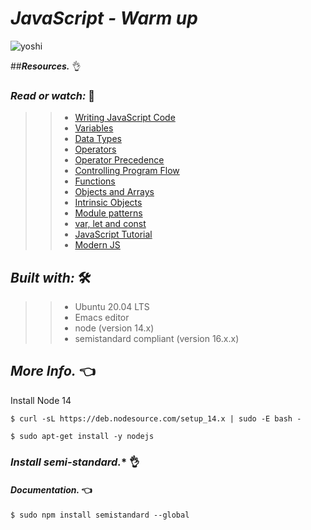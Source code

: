 # **_JavaScript - Warm up_**


![yoshi](http://pa1.narvii.com/6364/8715acadcdb156e52a3e33095cdeb17c1b2c10a0_00.gif)

##**_Resources._** 👌

### **_Read or watch:_** 📑

>> * [Writing JavaScript Code](https://intranet.hbtn.io/rltoken/OdMLtl6Y9mpQkaoEqJCRSg)
>> * [Variables](https://intranet.hbtn.io/rltoken/iE6zaLw7pybp648IfRmk5Q)
>> * [Data Types](https://intranet.hbtn.io/rltoken/4td1BbZAYn4Dldi6k0CY7A)
>> * [Operators](https://intranet.hbtn.io/rltoken/OdMLtl6Y9mpQkaoEqJCRSg)
>> * [Operator Precedence](https://intranet.hbtn.io/rltoken/ALCoiVRvxmsjdqCUdWC_lg)
>> * [Controlling Program Flow](https://intranet.hbtn.io/rltoken/Nlfhdy6Thyu_WgtBSqoAUw)
>> * [Functions](https://intranet.hbtn.io/rltoken/Ta66PZ6_16K3q99oELvjkQ)
>> * [Objects and Arrays](https://intranet.hbtn.io/rltoken/osu583B5jskDVwmcm50-NQ)
>> * [Intrinsic Objects](https://intranet.hbtn.io/rltoken/osu583B5jskDVwmcm50-NQ)
>> * [Module patterns](https://intranet.hbtn.io/rltoken/mduSK-WOoRe6WohU1p2zZQ)
>> * [var, let and const](https://intranet.hbtn.io/rltoken/kNWuHjyUvjr74wU2hBqd_A)
>> * [JavaScript Tutorial](https://intranet.hbtn.io/rltoken/qkp1hdLiI8DJje88bxcL6w)
>> * [Modern JS](https://intranet.hbtn.io/rltoken/ieSajamJQ-Nv3XzcS_d5lA)


## **_Built with:_**  🛠️

>> * Ubuntu 20.04 LTS
>> * Emacs editor
>> * node (version 14.x)
>>  * semistandard compliant (version 16.x.x)

## **_More Info._**  👈

Install Node 14

`$ curl -sL https://deb.nodesource.com/setup_14.x | sudo -E bash -`

`$ sudo apt-get install -y nodejs`

### **_Install semi-standard._***  👌

#### **_Documentation._** 👈

`$ sudo npm install semistandard --global`
